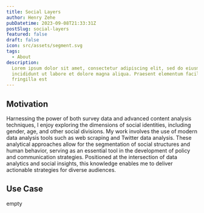 ```yaml
---
title: Social Layers
author: Henry Zehe
pubDatetime: 2023-09-08T21:33:31Z
postSlug: social-layers
featured: false
draft: false
icon: src/assets/segment.svg
tags:
  - About
description:
  Lorem ipsum dolor sit amet, consectetur adipiscing elit, sed do eiusmod tempor
  incididunt ut labore et dolore magna aliqua. Praesent elementum facilisis leo vel
  fringilla est
---
```


## Motivation

Harnessing the power of both survey data and advanced content analysis techniques, I enjoy exploring the dimensions of social identities, including gender, age, and other social divisions. My work involves the use of modern data analysis tools such as web scraping and Twitter data analysis. These analytical approaches allow for the segmentation of social structures and human behavior, serving as an essential tool in the development of policy and communication strategies. Positioned at the intersection of data analytics and social insights, this knowledge enables me to deliver actionable strategies for diverse audiences.

## Use Case

empty

